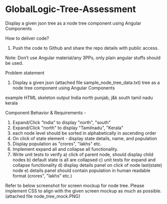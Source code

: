 # GlobalLogic-Tree-Assessment
Display a given json  tree as a node tree component using Angular Components

How to deliver code?

1.	Push the code to Github and share the repo details with public access.

Note: Don’t use Angular material/any 3PPs, only plain angular stuffs should be used.

Problem statement 
1.	Display a given json (attached file sample_node_tree_data.txt)  tree as a node tree component using Angular Components

example HTML skeleton output
India
              north
                             punjab,
                             j&k
              south
                             tamil nadu
                             kerala


Component Behavior & Requirements - 
1) Expand/Click "India" to display "north", "south"
2) Expand/Click "north" to display "Tamilnadu", "Kerala"
3) each node level should be sorted in alphabetically in ascending order
4) On click of state element - display state details, name, and population
5) Display population as "crores", "lakhs" etc.
6) Implement expand all and collapse all functionality. 
7) Write unit tests to verify
              a) click of parent node, should display child nodes
              b) default state is all are collapsed
              c) unit tests for expand and collapse functionality
              d) display details panel on click of node last(state) node 
              e) details panel should contain population in human readable format (crores", "lakhs" etc.)

Refer to below screenshot for screen mockup for node tree. Please implement CSS to align with the given screen mockup as much as possible. (attached file node_tree_mock.PNG)


